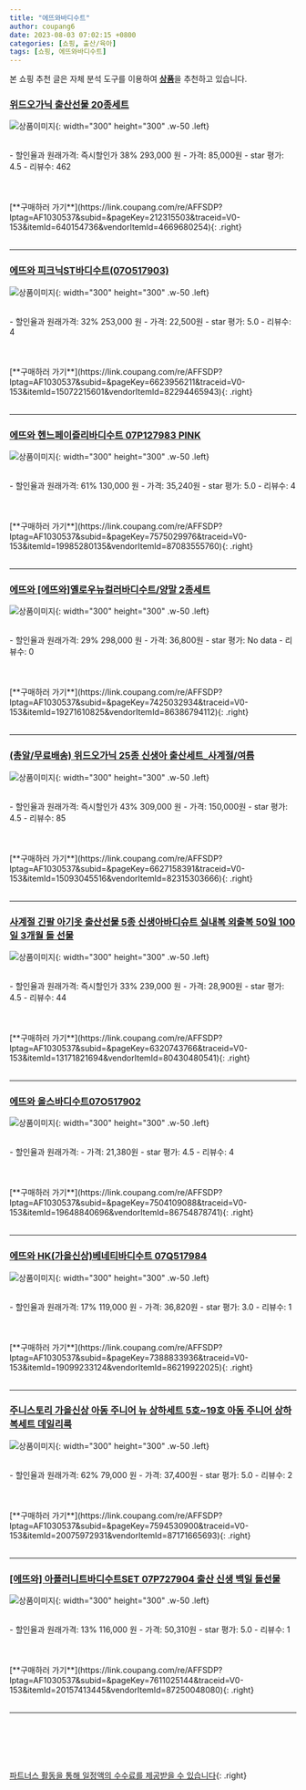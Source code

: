 ```yaml
---
title: "에뜨와바디수트"
author: coupang6
date: 2023-08-03 07:02:15 +0800
categories: [쇼핑, 출산/육아]
tags: [쇼핑, 에뜨와바디수트]
---
```


본 쇼핑 추천 글은 자체 분석 도구를 이용하여 [**상품**](https://link.coupang.com/a/bao1ui)을 추천하고 있습니다.

### [위드오가닉 출산선물 20종세트](https://link.coupang.com/re/AFFSDP?lptag=AF1030537&subid=&pageKey=212315503&traceid=V0-153&itemId=640154736&vendorItemId=4669680254)

![상품이미지](https://thumbnail7.coupangcdn.com/thumbnails/remote/230x230ex/image/retail/images/457457550111275-fdaa1f8e-9e54-472a-aa43-6b2b3dc55e77.jpg){: width="300" height="300" .w-50 .left}


<br>
- 할인율과 원래가격: 즉시할인가 38%  293,000   원
- 가격: 85,000원
- star 평가: 4.5
- 리뷰수: 462
<br>
<br>
<br>
<br>
[**구매하러 가기**](https://link.coupang.com/re/AFFSDP?lptag=AF1030537&subid=&pageKey=212315503&traceid=V0-153&itemId=640154736&vendorItemId=4669680254){: .right}
<br>
<br>

---

### [에뜨와 피크닉ST바디수트(07O517903)](https://link.coupang.com/re/AFFSDP?lptag=AF1030537&subid=&pageKey=6623956211&traceid=V0-153&itemId=15072215601&vendorItemId=82294465943)

![상품이미지](https://thumbnail10.coupangcdn.com/thumbnails/remote/230x230ex/image/vendor_inventory/4276/d10f0a7e322cd93ee0aca31816a4a5c4eedf1bae34f716db897c2f223d3e.jpg){: width="300" height="300" .w-50 .left}


<br>
- 할인율과 원래가격: 32%  253,000   원
- 가격: 22,500원
- star 평가: 5.0
- 리뷰수: 4
<br>
<br>
<br>
<br>
[**구매하러 가기**](https://link.coupang.com/re/AFFSDP?lptag=AF1030537&subid=&pageKey=6623956211&traceid=V0-153&itemId=15072215601&vendorItemId=82294465943){: .right}
<br>
<br>

---

### [에뜨와 헨느페이즐리바디수트 07P127983 PINK](https://link.coupang.com/re/AFFSDP?lptag=AF1030537&subid=&pageKey=7575029976&traceid=V0-153&itemId=19985280135&vendorItemId=87083555760)

![상품이미지](https://thumbnail6.coupangcdn.com/thumbnails/remote/230x230ex/image/vendor_inventory/a3c0/e189d63ad890d931335d8548389e3daeda85ad19d4b0623a8e917b8261c1.JPG){: width="300" height="300" .w-50 .left}


<br>
- 할인율과 원래가격: 61%  130,000   원
- 가격: 35,240원
- star 평가: 5.0
- 리뷰수: 4
<br>
<br>
<br>
<br>
[**구매하러 가기**](https://link.coupang.com/re/AFFSDP?lptag=AF1030537&subid=&pageKey=7575029976&traceid=V0-153&itemId=19985280135&vendorItemId=87083555760){: .right}
<br>
<br>

---

### [에뜨와 [에뜨와]옐로우뉴컬러바디수트/양말 2종세트](https://link.coupang.com/re/AFFSDP?lptag=AF1030537&subid=&pageKey=7425032934&traceid=V0-153&itemId=19271610825&vendorItemId=86386794112)

![상품이미지](https://thumbnail8.coupangcdn.com/thumbnails/remote/230x230ex/image/vendor_inventory/1629/73c99a5185d588a3049cfa3b0eacdc300eca6537faaf9b1b0933c62403be.JPG){: width="300" height="300" .w-50 .left}


<br>
- 할인율과 원래가격: 29%  298,000   원
- 가격: 36,800원
- star 평가: No data
- 리뷰수: 0
<br>
<br>
<br>
<br>
[**구매하러 가기**](https://link.coupang.com/re/AFFSDP?lptag=AF1030537&subid=&pageKey=7425032934&traceid=V0-153&itemId=19271610825&vendorItemId=86386794112){: .right}
<br>
<br>

---

### [(총알/무료배송) 위드오가닉 25종 신생아 출산세트_사계절/여름](https://link.coupang.com/re/AFFSDP?lptag=AF1030537&subid=&pageKey=6627158391&traceid=V0-153&itemId=15093045516&vendorItemId=82315303666)

![상품이미지](https://thumbnail8.coupangcdn.com/thumbnails/remote/230x230ex/image/vendor_inventory/234a/48e3eeb2c22aae5bcf7312891c193fd3f5a6b85caed798a06a11e87a1b02.jpg){: width="300" height="300" .w-50 .left}


<br>
- 할인율과 원래가격: 즉시할인가 43%  309,000   원
- 가격: 150,000원
- star 평가: 4.5
- 리뷰수: 85
<br>
<br>
<br>
<br>
[**구매하러 가기**](https://link.coupang.com/re/AFFSDP?lptag=AF1030537&subid=&pageKey=6627158391&traceid=V0-153&itemId=15093045516&vendorItemId=82315303666){: .right}
<br>
<br>

---

### [사계절 긴팔 아기옷 출산선물 5종 신생아바디슈트 실내복 외출복 50일 100일 3개월 돌 선물](https://link.coupang.com/re/AFFSDP?lptag=AF1030537&subid=&pageKey=6320743766&traceid=V0-153&itemId=13171821694&vendorItemId=80430480541)

![상품이미지](https://thumbnail8.coupangcdn.com/thumbnails/remote/230x230ex/image/vendor_inventory/5495/096ce5a33c85cf60d109df908159a175d7cad0561012cbc8262a2f16d8f4.jpg){: width="300" height="300" .w-50 .left}


<br>
- 할인율과 원래가격: 즉시할인가 33%  239,000   원
- 가격: 28,900원
- star 평가: 4.5
- 리뷰수: 44
<br>
<br>
<br>
<br>
[**구매하러 가기**](https://link.coupang.com/re/AFFSDP?lptag=AF1030537&subid=&pageKey=6320743766&traceid=V0-153&itemId=13171821694&vendorItemId=80430480541){: .right}
<br>
<br>

---

### [에뜨와 올스바디수트07O517902](https://link.coupang.com/re/AFFSDP?lptag=AF1030537&subid=&pageKey=7504109088&traceid=V0-153&itemId=19648840696&vendorItemId=86754878741)

![상품이미지](https://thumbnail6.coupangcdn.com/thumbnails/remote/230x230ex/image/vendor_inventory/737d/96d974dff547bad5484689b0f7a22a296424ef7df050cc47800420c0df94.jpg){: width="300" height="300" .w-50 .left}


<br>
- 할인율과 원래가격: 
- 가격: 21,380원
- star 평가: 4.5
- 리뷰수: 4
<br>
<br>
<br>
<br>
[**구매하러 가기**](https://link.coupang.com/re/AFFSDP?lptag=AF1030537&subid=&pageKey=7504109088&traceid=V0-153&itemId=19648840696&vendorItemId=86754878741){: .right}
<br>
<br>

---

### [에뜨와 HK(가을신상)베네티바디수트 07Q517984](https://link.coupang.com/re/AFFSDP?lptag=AF1030537&subid=&pageKey=7388833936&traceid=V0-153&itemId=19099233124&vendorItemId=86219922025)

![상품이미지](https://thumbnail8.coupangcdn.com/thumbnails/remote/230x230ex/image/vendor_inventory/0e0a/be75dcc0b70a5a12e5e40acf8c94786720e416d6eea9ac757ba825e79bf6.jpg){: width="300" height="300" .w-50 .left}


<br>
- 할인율과 원래가격: 17%  119,000   원
- 가격: 36,820원
- star 평가: 3.0
- 리뷰수: 1
<br>
<br>
<br>
<br>
[**구매하러 가기**](https://link.coupang.com/re/AFFSDP?lptag=AF1030537&subid=&pageKey=7388833936&traceid=V0-153&itemId=19099233124&vendorItemId=86219922025){: .right}
<br>
<br>

---

### [주니스토리 가을신상 아동 주니어 뉴 상하세트 5호~19호 아동 주니어 상하복세트 데일리룩](https://link.coupang.com/re/AFFSDP?lptag=AF1030537&subid=&pageKey=7594530900&traceid=V0-153&itemId=20075972931&vendorItemId=87171665693)

![상품이미지](https://thumbnail7.coupangcdn.com/thumbnails/remote/230x230ex/image/vendor_inventory/a615/b21871bbe7f39af8af24591ba2747608e3cf2357b45fb877fe9823f803d0.jpg){: width="300" height="300" .w-50 .left}


<br>
- 할인율과 원래가격: 62%  79,000   원
- 가격: 37,400원
- star 평가: 5.0
- 리뷰수: 2
<br>
<br>
<br>
<br>
[**구매하러 가기**](https://link.coupang.com/re/AFFSDP?lptag=AF1030537&subid=&pageKey=7594530900&traceid=V0-153&itemId=20075972931&vendorItemId=87171665693){: .right}
<br>
<br>

---

### [[에뜨와] 아폴러니트바디수트SET 07P727904 출산 신생 백일 돌선물](https://link.coupang.com/re/AFFSDP?lptag=AF1030537&subid=&pageKey=7611025144&traceid=V0-153&itemId=20157413445&vendorItemId=87250048080)

![상품이미지](https://thumbnail9.coupangcdn.com/thumbnails/remote/230x230ex/image/vendor_inventory/2d1f/161c15a76b72d89f106e73950a91b45ddfa870dd64bb9b1da538c26735b6.jpg){: width="300" height="300" .w-50 .left}


<br>
- 할인율과 원래가격: 13%  116,000   원
- 가격: 50,310원
- star 평가: 5.0
- 리뷰수: 1
<br>
<br>
<br>
<br>
[**구매하러 가기**](https://link.coupang.com/re/AFFSDP?lptag=AF1030537&subid=&pageKey=7611025144&traceid=V0-153&itemId=20157413445&vendorItemId=87250048080){: .right}
<br>
<br>

---
<br><br><br><br><br> [파트너스 활동을 통해 일정액의 수수료를 제공받을 수 있습니다](https://link.coupang.com/a/bao1ui){: .right}